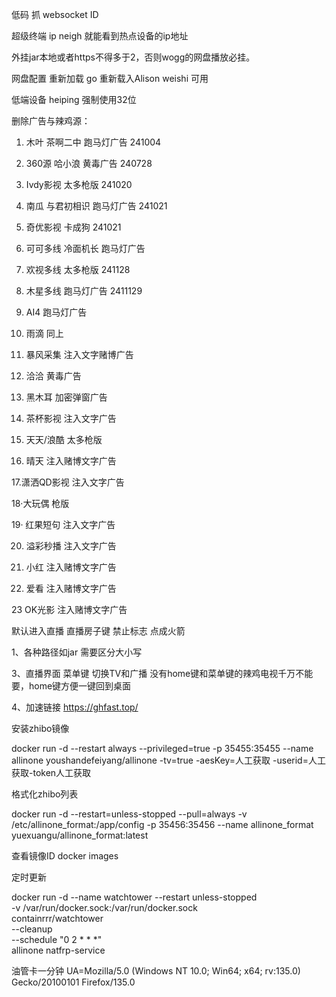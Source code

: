 低码  抓  websocket  ID       

超级终端 ip neigh 就能看到热点设备的ip地址

外挂jar本地或者https不得多于2，否则wogg的网盘播放必挂。

网盘配置  重新加载 go  重新载入Alison weishi  可用

低端设备  heiping   强制使用32位



删除广告与辣鸡源：
1. 木叶       茶啊二中 跑马灯广告    241004

2. 360源      哈小浪 黄毒广告    240728

3. Ivdy影视   太多枪版            241020

4. 南瓜       与君初相识 跑马灯广告  241021  

5. 奇优影视   卡成狗        241021

6. 可可多线    冷面机长   跑马灯广告    

7. 欢视多线    太多枪版  241128

8. 木星多线     跑马灯广告  2411129

9. AI4 跑马灯广告

10. 雨滴   同上

11.  暴风采集  注入文字赌博广告

12. 洽洽  黄毒广告

13. 黑木耳 加密弹窗广告

14. 茶杯影视  注入文字广告

15. 天天/浪酷  太多枪版

16. 晴天 注入赌博文字广告

17.潇洒QD影视  注入文字广告

18·大玩偶  枪版

19· 红果短句  注入文字广告

20. 溢彩秒播   注入文字广告

21. 小红 注入赌博文字广告

22. 爱看 注入赌博文字广告

23  OK光影  注入赌博文字广告


默认进入直播  直播房子键   禁止标志  点成火箭


1、各种路径如jar 需要区分大小写

3、直播界面 菜单键 切换TV和广播 没有home键和菜单键的辣鸡电视千万不能要，home键方便一键回到桌面

4、加速链接 https://ghfast.top/

安装zhibo镜像 

docker run -d --restart always --privileged=true -p 35455:35455 --name allinone youshandefeiyang/allinone -tv=true -aesKey=人工获取 -userid=人工获取-token人工获取


格式化zhibo列表

docker run -d --restart=unless-stopped --pull=always -v /etc/allinone_format:/app/config -p 35456:35456 --name allinone_format yuexuangu/allinone_format:latest

查看镜像ID   docker images


定时更新


docker run -d --name watchtower --restart unless-stopped \
  -v /var/run/docker.sock:/var/run/docker.sock \
  containrrr/watchtower \
  --cleanup \
  --schedule "0 2 * * *" \
  allinone natfrp-service

              





油管卡一分钟  UA=Mozilla/5.0 (Windows NT 10.0; Win64; x64; rv:135.0) Gecko/20100101 Firefox/135.0

